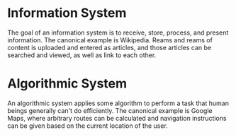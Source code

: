 # Information System
The goal of an information system is to receive, store, process, and present information. The canonical example is Wikipedia. Reams and reams of content is uploaded and entered as articles, and those articles can be searched and viewed, as well as link to each other.



# Algorithmic System

An algorithmic system applies some algorithm to perform a task that human beings generally can't do efficiently. The canonical example is Google Maps, where arbitrary routes can be calculated and navigation instructions can be given based on the current location of the user.